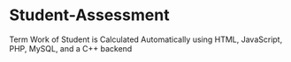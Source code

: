 # Student-Assessment
Term Work of Student is Calculated Automatically 
using HTML, JavaScript, PHP, MySQL, and a C++ backend 
